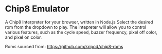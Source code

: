 # Chip8 Emulator
 A Chip8 Interpreter for your browser, written in Node.js
 Select the desired rom from the dropdown to play.
 The intepreter will allow you to control various features, such as the cycle speed, 
 buzzer frequency, pixel off color, and pixel on color.
 
 Roms sourced from:
 https://github.com/kripod/chip8-roms
